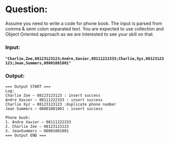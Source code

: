 # Question:

Assume you need to write a code for phone book. The input is parsed from comma & semi colon separated text. You are expected to use collection and Object Oriented approach as we are interested to see your skill on that.

### Input:
#### `"Charlie,Zoe,08123123123;Andre,Xavier,08111222333;Charlie,Xyz,08123123123;Jean,Summers,08001001001"`
 
### Output:
```
=== Output START === 
Log: 
Charlie Zoe – 08123123123 : insert success
Andre Xavier – 08111222333 : insert success 
Charlie Xyz – 08123123123 :duplicate phone number 
Jean Summers – 08001001001 : insert success

Phone book: 
1. Andre Xavier – 08111222333 
2. Charlie Zoe – 08123123123 
3. JeanSummers – 08001001001 
=== Output END ===
```
